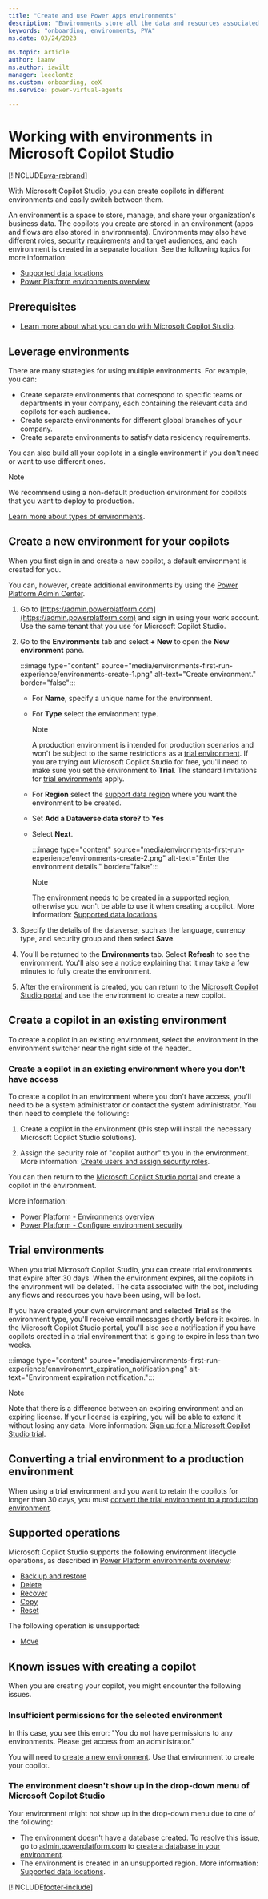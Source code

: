 ```yaml
---
title: "Create and use Power Apps environments"
description: "Environments store all the data and resources associated with the copilots you create in Microsoft Copilot Studio."
keywords: "onboarding, environments, PVA"
ms.date: 03/24/2023

ms.topic: article
author: iaanw
ms.author: iawilt
manager: leeclontz
ms.custom: onboarding, ceX
ms.service: power-virtual-agents

---
```

# Working with environments in Microsoft Copilot Studio

[!INCLUDE[pva-rebrand](includes/pva-rebrand.md)]

With Microsoft Copilot Studio, you can create copilots in different environments and easily switch between them.

An environment is a space to store, manage, and share your organization's business data. The copilots you create are stored in an environment (apps and flows are also stored in environments). Environments may also have different roles, security requirements and target audiences, and each environment is created in a separate location. See the following topics for more information:

- [Supported data locations](data-location.md)
- [Power Platform environments overview](/power-platform/admin/environments-overview)

## Prerequisites

- [Learn more about what you can do with Microsoft Copilot Studio](fundamentals-what-is-power-virtual-agents.md).

## Leverage environments

There are many strategies for using multiple environments. For example, you can:

- Create separate environments that correspond to specific teams or departments in your company, each containing the relevant data and copilots for each audience.
- Create separate environments for different global branches of your company.
- Create separate environments to satisfy data residency requirements.

You can also build all your copilots in a single environment if you don't need or want to use different ones.

> [!NOTE]
> We recommend using a non-default production environment for copilots that you want to deploy to production.  
>
> [Learn more about types of environments](/power-platform/admin/environments-overview#types-of-environments).

## Create a new environment for your copilots

When you first sign in and create a new copilot, a default environment is created for you.

You can, however, create additional environments by using the [Power Platform Admin Center](/power-platform/admin/create-environment).

1. Go to [https://admin.powerplatform.com](https://admin.powerplatform.com) and sign in using your work account. Use the same tenant that you use for Microsoft Copilot Studio.

1. Go to the **Environments** tab and select **+ New** to open the **New environment** pane.

   :::image type="content" source="media/environments-first-run-experience/environments-create-1.png" alt-text="Create environment." border="false":::
  
   - For **Name**, specify a unique name for the environment.
   - For **Type** select the environment type.

      > [!NOTE]
      > A production environment is intended for production scenarios and won't be subject to the same restrictions as a [trial environment](#trial-environments).
      > If you are trying out Microsoft Copilot Studio for free, you'll need to make sure you set the environment to **Trial**. The standard limitations for [trial environments](#trial-environments) apply.

   - For **Region** select the [support data region](data-location.md) where you want the environment to be created.
   - Set **Add a Dataverse data store?** to **Yes**
   - Select **Next**.

      :::image type="content" source="media/environments-first-run-experience/environments-create-2.png" alt-text="Enter the environment details." border="false":::

      > [!NOTE]
      > The environment needs to be created in a supported region, otherwise you won't be able to use it when creating a copilot.
      > More information: [Supported data locations](./data-location.md).

1. Specify the details of the dataverse, such as the language, currency type, and security group and then select **Save**.

1. You'll be returned to the **Environments** tab. Select **Refresh** to see the environment. You'll also see a notice explaining that it may take a few minutes to fully create the environment.

1. After the environment is created, you can return to the [Microsoft Copilot Studio portal](https://go.microsoft.com/fwlink/?linkid=2093067) and use the environment to create a new copilot.

## Create a copilot in an existing environment

To create a copilot in an existing environment, select the environment in the  environment switcher near the right side of the header..

### Create a copilot in an existing environment where you don't have access

To create a copilot in an environment where you don't have access, you'll need to be a system administrator or contact the system administrator. You then need to complete the following:

1. Create a copilot in the environment (this step will install the necessary Microsoft Copilot Studio solutions).

1. Assign the security role of "copilot author" to you in the environment. More information: [Create users and assign security roles](/power-platform/admin/create-users-assign-online-security-roles#assign-a-security-role-to-a-user).

You can then return to the [Microsoft Copilot Studio portal](https://web.powerva.microsoft.com) and create a copilot in the environment.

More information:

- [Power Platform - Environments overview](/power-platform/admin/environments-overview)
- [Power Platform - Configure environment security](/power-platform/admin/database-security)

## Trial environments

When you trial Microsoft Copilot Studio, you can create trial environments that expire after 30 days. When the environment expires, all the copilots in the environment will be deleted. The data associated with the bot, including any flows and resources you have been using, will be lost.

If you have created your own environment and selected **Trial** as the environment type, you'll receive email messages shortly before it expires. In the Microsoft Copilot Studio portal, you'll also see a notification if you have copilots created in a trial environment that is going to expire in less than two weeks.

:::image type="content" source="media/environments-first-run-experience/ennvironemnt_expiration_notification.png" alt-text="Environment expiration notification.":::

> [!NOTE]
> Note that there is a difference between an expiring environment and an expiring license. If your license is expiring, you will be able to extend it without losing any data. More information: [Sign up for a Microsoft Copilot Studio trial](sign-up-individual.md#trial-expiration).

## Converting a trial environment to a production environment

When using a trial environment and you want to retain the copilots for longer than 30 days, you must [convert the trial environment to a production environment](/power-platform/admin/trial-environments#convert-a-trial-environment-to-production).

## Supported operations

Microsoft Copilot Studio supports the following environment lifecycle operations, as described in [Power Platform environments overview](/power-platform/admin/environments-overview):

- [Back up and restore](/power-platform/admin/backup-restore-environments)
- [Delete](/power-platform/admin/delete-environment)
- [Recover](/power-platform/admin/recover-environment)
- [Copy](/power-platform/admin/copy-environment)
- [Reset](/power-platform/admin/reset-environment)

The following operation is unsupported:

- [Move](/power-platform/admin/move-environment-tenant)

## Known issues with creating a copilot

When you are creating your copilot, you might encounter the following issues.

### Insufficient permissions for the selected environment

In this case, you see this error: "You do not have permissions to any environments. Please get access from an administrator."

You will need to [create a new environment](environments-first-run-experience.md). Use that environment to create your copilot.

### The environment doesn't show up in the drop-down menu of Microsoft Copilot Studio

Your environment might not show up in the drop-down menu due to one of the following:

- The environment doesn't have a database created. To resolve this issue, go to [admin.powerplatform.com](https://admin.powerplatform.com) to [create a database in your environment](/power-platform/admin/create-database).
- The environment is created in an unsupported region. More information: [Supported data locations](data-location.md).

[!INCLUDE[footer-include](includes/footer-banner.md)]
